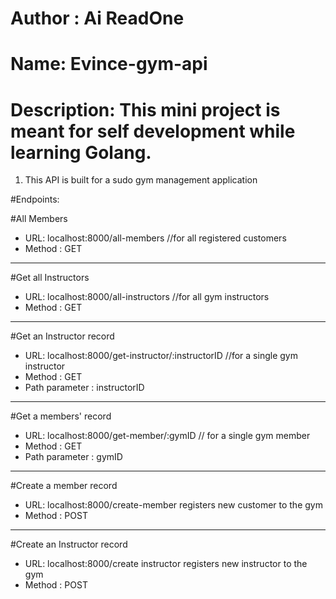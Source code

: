 # Author : Ai ReadOne
# Name: Evince-gym-api
# Description: This mini project is meant for self development while learning Golang.

1. This API is built for a sudo gym management application

#Endpoints:

#All Members 
- URL: localhost:8000/all-members //for all registered customers
- Method : GET
<hr>

#Get all Instructors 
- URL: localhost:8000/all-instructors //for all gym instructors 
- Method : GET
<hr>

#Get an Instructor record
- URL: localhost:8000/get-instructor/:instructorID //for a single gym instructor
- Method : GET
- Path parameter : instructorID
<hr>

#Get a members' record
- URL: localhost:8000/get-member/:gymID // for a single gym member
- Method : GET
- Path parameter : gymID
<hr>

#Create a member record
- URL: localhost:8000/create-member registers new customer to the gym
- Method : POST
<hr>

#Create an Instructor record
- URL: localhost:8000/create instructor registers new instructor to the gym
- Method : POST
